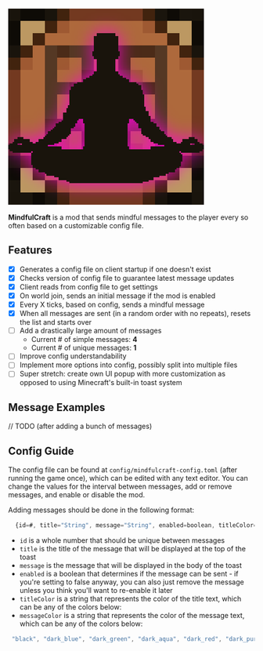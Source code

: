 ![MindfulCraft](./src/main/resources/assets/mindfulcraft/icon_lg.png)  

**MindfulCraft** is a mod that sends mindful messages to the player every so often based on a customizable config file.

## Features  
- [x] Generates a config file on client startup if one doesn't exist
- [x] Checks version of config file to guarantee latest message updates
- [x] Client reads from config file to get settings
- [X] On world join, sends an initial message if the mod is enabled
- [X] Every X ticks, based on config, sends a mindful message
- [X] When all messages are sent (in a random order with no repeats), resets the list and starts over
- [ ] Add a drastically large amount of messages  
  - Current # of simple messages: **4**
  - Current # of unique messages: **1**
- [ ] Improve config understandability
- [ ] Implement more options into config, possibly split into multiple files
- [ ] Super stretch: create own UI popup with more customization as opposed to using Minecraft's built-in toast system

## Message Examples
// TODO (after adding a bunch of messages)

## Config Guide
The config file can be found at `config/mindfulcraft-config.toml` (after running the game once), which can be edited with any text editor. You can change the values for the interval between messages, add or remove messages, and enable or disable the mod.   
  
Adding messages should be done in the following format:
```js
  {id=#, title="String", message="String", enabled=boolean, titleColor="String", messageColor="String"},
```
- `id` is a whole number that should be unique between messages  
- `title` is the title of the message that will be displayed at the top of the toast
- `message` is the message that will be displayed in the body of the toast
- `enabled` is a boolean that determines if the message can be sent - if you're setting to false anyway, you can also just remove the message unless you think you'll want to re-enable it later
- `titleColor` is a string that represents the color of the title text, which can be any of the colors below:
- `messageColor` is a string that represents the color of the message text, which can be any of the colors below:
```js
 "black", "dark_blue", "dark_green", "dark_aqua", "dark_red", "dark_purple", "gold", "gray", "dark_gray", "blue", "green", "aqua", "red", "light_purple", "yellow", "white"
```